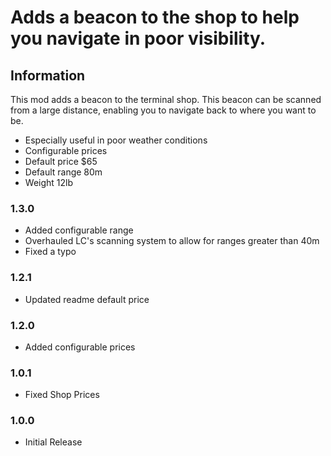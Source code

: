 # Adds a beacon to the shop to help you navigate in poor visibility.

## Information
This mod adds a beacon to the terminal shop. This beacon can be scanned from a large distance, enabling you to navigate back to where you want to be.
- Especially useful in poor weather conditions
- Configurable prices
- Default price $65
- Default range 80m
- Weight 12lb

### 1.3.0
- Added configurable range
- Overhauled LC's scanning system to allow for ranges greater than 40m
- Fixed a typo

### 1.2.1
- Updated readme default price

### 1.2.0
- Added configurable prices

### 1.0.1
- Fixed Shop Prices

### 1.0.0
- Initial Release